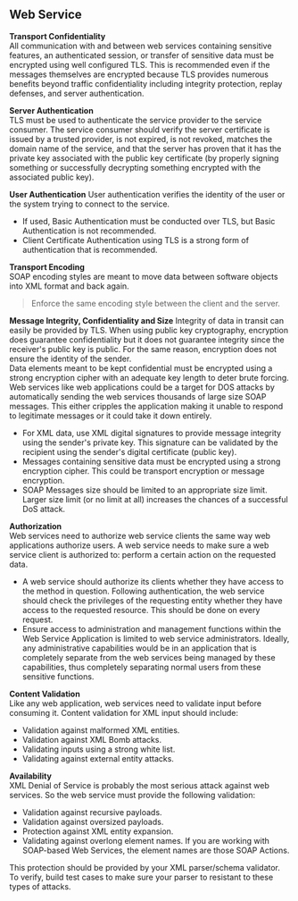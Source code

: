 ## Web Service


**Transport Confidentiality**	
All communication with and between web services containing sensitive features, an authenticated session, or transfer of sensitive data must be encrypted using well configured TLS. This is recommended even if the messages themselves are encrypted because TLS provides numerous benefits beyond traffic confidentiality including integrity protection, replay defenses, and server authentication. 


**Server Authentication**	
TLS must be used to authenticate the service provider to the service consumer. The service consumer should verify the server certificate is issued by a trusted provider, is not expired, is not revoked, matches the domain name of the service, and that the server has proven that it has the private key associated with the public key certificate (by properly signing something or successfully decrypting something encrypted with the associated public key).


**User Authentication**	
User authentication verifies the identity of the user or the system trying to connect to the service. 

* If used, Basic Authentication must be conducted over TLS, but Basic Authentication is not recommended.
* Client Certificate Authentication using TLS is a strong form of authentication that is recommended.


**Transport Encoding**	
SOAP encoding styles are meant to move data between software objects into XML format and back again.

> Enforce the same encoding style between the client and the server.


**Message Integrity, Confidentiality and Size**	
Integrity of data in transit can easily be provided by TLS. When using public key cryptography, encryption does guarantee confidentiality but it does not guarantee integrity since the receiver's public key is public. For the same reason, encryption does not ensure the identity of the sender. 			
Data elements meant to be kept confidential must be encrypted using a strong encryption cipher with an adequate key length to deter brute forcing.	
Web services like web applications could be a target for DOS attacks by automatically sending the web services thousands of large size SOAP messages. This either cripples the application making it unable to respond to legitimate messages or it could take it down entirely.

* For XML data, use XML digital signatures to provide message integrity using the sender's private key. This signature can be validated by the recipient using the sender's digital certificate (public key).
* Messages containing sensitive data must be encrypted using a strong encryption cipher. This could be transport encryption or message encryption.
* SOAP Messages size should be limited to an appropriate size limit. Larger size limit (or no limit at all) increases the chances of a successful DoS attack.



**Authorization**	
Web services need to authorize web service clients the same way web applications authorize users. A web service needs to make sure a web service client is authorized to: perform a certain action on the requested data.

* A web service should authorize its clients whether they have access to the method in question. Following authentication, the web service should check the privileges of the requesting entity whether they have access to the requested resource. This should be done on every request.
* Ensure access to administration and management functions within the Web Service Application is limited to web service administrators. Ideally, any administrative capabilities would be in an application that is completely separate from the web services being managed by these capabilities, thus completely separating normal users from these sensitive functions.


**Content Validation**	
Like any web application, web services need to validate input before consuming it. Content validation for XML input should include:

* Validation against malformed XML entities.
* Validation against XML Bomb attacks.
* Validating inputs using a strong white list.
* Validating against external entity attacks.




**Availability**		
XML Denial of Service is probably the most serious attack against web services. So the web service must provide the following validation:

* Validation against recursive payloads.
* Validation against oversized payloads.
* Protection against XML entity expansion.
* Validating against overlong element names. If you are working with SOAP-based Web Services, the element names are those SOAP Actions.

This protection should be provided by your XML parser/schema validator. To verify, build test cases to make sure your parser to resistant to these types of attacks.